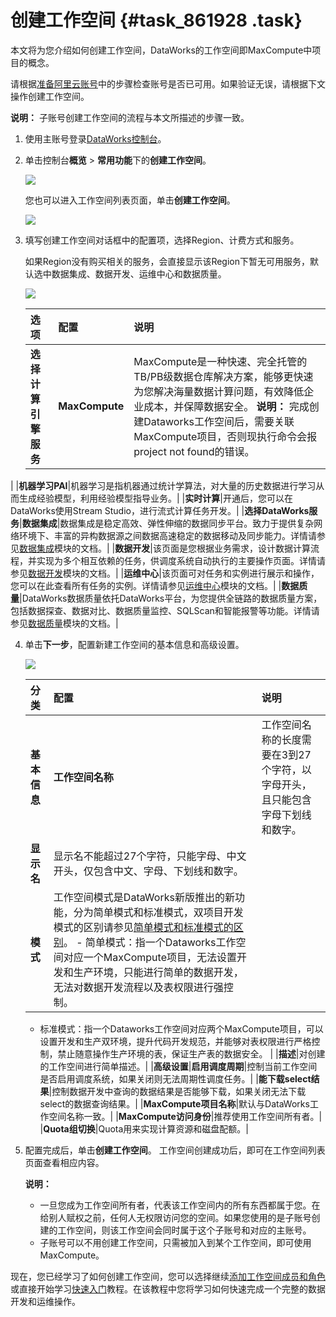 # 创建工作空间 {#task_861928 .task}

本文将为您介绍如何创建工作空间，DataWorks的工作空间即MaxCompute中项目的概念。

请根据[准备阿里云账号](intl.zh-CN/准备工作/管理员使用云账号/准备阿里云账号.md#)中的步骤检查账号是否已可用。如果验证无误，请根据下文操作创建工作空间。

**说明：** 子账号创建工作空间的流程与本文所描述的步骤一致。

1.  使用主账号登录[DataWorks控制台](https://workbench.data.aliyun.com/console)。
2.  单击控制台**概览** \> **常用功能**下的**创建工作空间**。 

    ![](http://static-aliyun-doc.oss-cn-hangzhou.aliyuncs.com/assets/img/16175/15628128138937_zh-CN.jpg)

    您也可以进入工作空间列表页面，单击**创建工作空间**。

    ![](http://static-aliyun-doc.oss-cn-hangzhou.aliyuncs.com/assets/img/16175/15628128138938_zh-CN.jpg)

3.  填写创建工作空间对话框中的配置项，选择Region、计费方式和服务。 

    如果Region没有购买相关的服务，会直接显示该Region下暂无可用服务，默认选中数据集成、数据开发、运维中心和数据质量。

    ![](http://static-aliyun-doc.oss-cn-hangzhou.aliyuncs.com/assets/img/16175/15628128138939_zh-CN.png)

    |选项|配置|说明|
    |:-|:-|:-|
    |**选择计算引擎服务**|**MaxCompute**|MaxCompute是一种快速、完全托管的TB/PB级数据仓库解决方案，能够更快速为您解决海量数据计算问题，有效降低企业成本，并保障数据安全。 **说明：** 完成创建Dataworks工作空间后，需要关联MaxCompute项目，否则现执行命令会报project not found的错误。

 |
    |**机器学习PAI**|机器学习是指机器通过统计学算法，对大量的历史数据进行学习从而生成经验模型，利用经验模型指导业务。|
    |**实时计算**|开通后，您可以在DataWorks使用Stream Studio，进行流式计算任务开发。|
    |**选择DataWorks服务**|**数据集成**|数据集成是稳定高效、弹性伸缩的数据同步平台。致力于提供复杂网络环境下、丰富的异构数据源之间数据高速稳定的数据移动及同步能力。详情请参见[数据集成](../../../../intl.zh-CN/使用指南/数据集成/数据集成简介/数据集成概述.md#)模块的文档。|
    |**数据开发**|该页面是您根据业务需求，设计数据计算流程，并实现为多个相互依赖的任务，供调度系统自动执行的主要操作页面。详情请参见[数据开发](../../../../intl.zh-CN/使用指南/数据开发/解决方案.md#)模块的文档。|
    |**运维中心**|该页面可对任务和实例进行展示和操作，您可以在此查看所有任务的实例。详情请参见[运维中心](../../../../intl.zh-CN/使用指南/运维中心/运维中心概述.md#)模块的文档。|
    |**数据质量**|DataWorks数据质量依托DataWorks平台，为您提供全链路的数据质量方案，包括数据探查、数据对比、数据质量监控、SQLScan和智能报警等功能。详情请参见[数据质量](../../../../intl.zh-CN/使用指南/数据质量/数据质量概述.md#)模块的文档。|

4.  单击**下一步**，配置新建工作空间的基本信息和高级设置。 

    ![](http://static-aliyun-doc.oss-cn-hangzhou.aliyuncs.com/assets/img/16175/15628128148940_zh-CN.png)

    |分类|配置|说明|
    |:-|:-|:-|
    |**基本信息**|**工作空间名称**|工作空间名称的长度需要在3到27个字符，以字母开头，且只能包含字母下划线和数字。|
    |**显示名**|显示名不能超过27个字符，只能字母、中文开头，仅包含中文、字母、下划线和数字。|
    |**模式**|工作空间模式是DataWorks新版推出的新功能，分为简单模式和标准模式，双项目开发模式的区别请参见[简单模式和标准模式的区别](../../../../intl.zh-CN/产品简介/简单模式和标准模式的区别.md#)。     -   简单模式：指一个Dataworks工作空间对应一个MaxCompute项目，无法设置开发和生产环境，只能进行简单的数据开发，无法对数据开发流程以及表权限进行强控制。
    -   标准模式：指一个Dataworks工作空间对应两个MaxCompute项目，可以设置开发和生产双环境，提升代码开发规范，并能够对表权限进行严格控制，禁止随意操作生产环境的表，保证生产表的数据安全。
 |
    |**描述**|对创建的工作空间进行简单描述。|
    |**高级设置**|**启用调度周期**|控制当前工作空间是否启用调度系统，如果关闭则无法周期性调度任务。|
    |**能下载select结果**|控制数据开发中查询的数据结果是否能够下载，如果关闭无法下载select的数据查询结果。|
    |**MaxCompute项目名称**|默认与DataWorks工作空间名称一致。|
    |**MaxCompute访问身份**|推荐使用工作空间所有者。|
    |**Quota组切换**|Quota用来实现计算资源和磁盘配额。|

5.  配置完成后，单击**创建工作空间**。 工作空间创建成功后，即可在工作空间列表页面查看相应内容。

    **说明：** 

    -   一旦您成为工作空间所有者，代表该工作空间内的所有东西都属于您。在给别人赋权之前，任何人无权限访问您的空间。如果您使用的是子账号创建的工作空间，则该工作空间会同时属于这个子账号和对应的主账号。
    -   子账号可以不用创建工作空间，只需被加入到某个工作空间，即可使用MaxCompute。

现在，您已经学习了如何创建工作空间，您可以选择继续[添加工作空间成员和角色](intl.zh-CN/准备工作/管理员使用云账号/添加工作空间成员和角色.md#)或直接开始学习[快速入门](../../../../intl.zh-CN/快速开始/使用说明.md#)教程。在该教程中您将学习如何快速完成一个完整的数据开发和运维操作。

